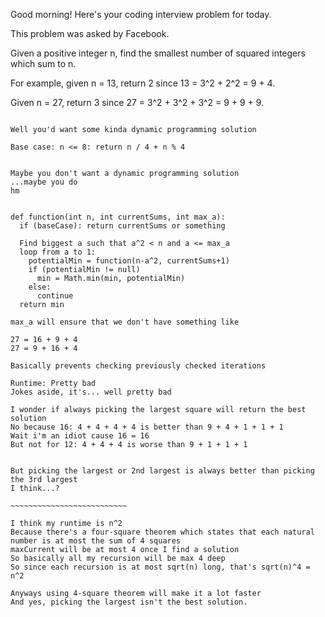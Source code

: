 Good morning! Here's your coding interview problem for today.

This problem was asked by Facebook.

Given a positive integer n, find the smallest number of squared integers which sum to n.

For example, given n = 13, return 2 since 13 = 3^2 + 2^2 = 9 + 4.

Given n = 27, return 3 since 27 = 3^2 + 3^2 + 3^2 = 9 + 9 + 9.

~~~~~~~~~~~~~~~~~~~~~~~~~~~~~~~~~~~~

Well you'd want some kinda dynamic programming solution

Base case: n <= 8: return n / 4 + n % 4


Maybe you don't want a dynamic programming solution
...maybe you do
hm


def function(int n, int currentSums, int max_a):
  if (baseCase): return currentSums or something

  Find biggest a such that a^2 < n and a <= max_a
  loop from a to 1:
    potentialMin = function(n-a^2, currentSums+1)
    if (potentialMin != null) 
      min = Math.min(min, potentialMin)
    else:
      continue
  return min

max_a will ensure that we don't have something like

27 = 16 + 9 + 4
27 = 9 + 16 + 4

Basically prevents checking previously checked iterations

Runtime: Pretty bad
Jokes aside, it's... well pretty bad

I wonder if always picking the largest square will return the best solution
No because 16: 4 + 4 + 4 + 4 is better than 9 + 4 + 1 + 1 + 1
Wait i'm an idiot cause 16 = 16
But not for 12: 4 + 4 + 4 is worse than 9 + 1 + 1 + 1


But picking the largest or 2nd largest is always better than picking the 3rd largest
I think...?

~~~~~~~~~~~~~~~~~~~~~~~~~~

I think my runtime is n^2
Because there's a four-square theorem which states that each natural number is at most the sum of 4 squares
maxCurrent will be at most 4 once I find a solution
So basically all my recursion will be max 4 deep
So since each recursion is at most sqrt(n) long, that's sqrt(n)^4 = n^2

Anyways using 4-square theorem will make it a lot faster
And yes, picking the largest isn't the best solution.